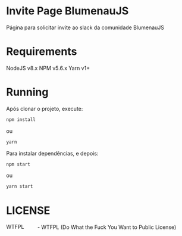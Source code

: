# Invite Page BlumenauJS

Página para solicitar invite ao slack da comunidade BlumenauJS

# Requirements
NodeJS v8.x
NPM v5.6.x
Yarn v1+

# Running
Após clonar o projeto, execute:
```sh
npm install
```
ou
```sh
yarn
```
Para instalar dependências, e depois:
```sh
npm start
```
ou
```sh
yarn start
```

# LICENSE
<a href="http://www.wtfpl.net/"><img
       src="http://www.wtfpl.net/wp-content/uploads/2012/12/wtfpl-badge-4.png"
       width="80" height="15" alt="WTFPL" /></a> - WTFPL (Do What the Fuck You Want to Public License)

